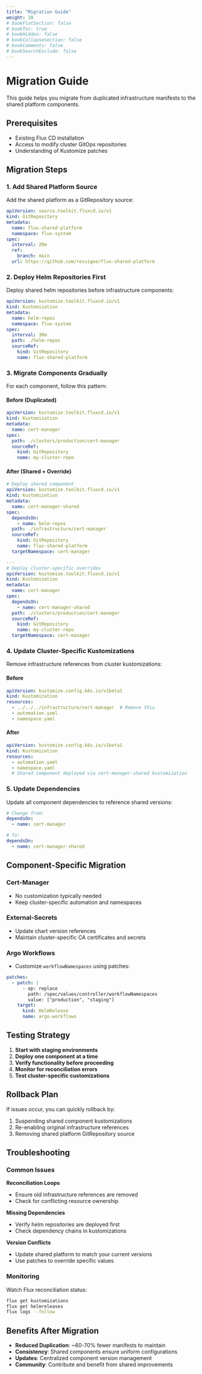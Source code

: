 ```yaml
---
title: "Migration Guide"
weight: 20
# bookFlatSection: false
# bookToc: true
# bookHidden: false
# bookCollapseSection: false
# bookComments: false
# bookSearchExclude: false
---
```


# Migration Guide

This guide helps you migrate from duplicated infrastructure manifests to the shared platform components.

## Prerequisites

- Existing Flux CD installation
- Access to modify cluster GitOps repositories
- Understanding of Kustomize patches

## Migration Steps

### 1. Add Shared Platform Source

Add the shared platform as a GitRepository source:

```yaml
apiVersion: source.toolkit.fluxcd.io/v1
kind: GitRepository
metadata:
  name: flux-shared-platform
  namespace: flux-system
spec:
  interval: 20m
  ref:
    branch: main
  url: https://github.com/rossigee/flux-shared-platform
```

### 2. Deploy Helm Repositories First

Deploy shared helm repositories before infrastructure components:

```yaml
apiVersion: kustomize.toolkit.fluxcd.io/v1
kind: Kustomization
metadata:
  name: helm-repos
  namespace: flux-system
spec:
  interval: 30m
  path: ./helm-repos
  sourceRef:
    kind: GitRepository
    name: flux-shared-platform
```

### 3. Migrate Components Gradually

For each component, follow this pattern:

#### Before (Duplicated)
```yaml
apiVersion: kustomize.toolkit.fluxcd.io/v1
kind: Kustomization
metadata:
  name: cert-manager
spec:
  path: ./clusters/production/cert-manager
  sourceRef:
    kind: GitRepository
    name: my-cluster-repo
```

#### After (Shared + Override)
```yaml
# Deploy shared component
apiVersion: kustomize.toolkit.fluxcd.io/v1
kind: Kustomization
metadata:
  name: cert-manager-shared
spec:
  dependsOn:
    - name: helm-repos
  path: ./infrastructure/cert-manager
  sourceRef:
    kind: GitRepository
    name: flux-shared-platform
  targetNamespace: cert-manager

---
# Deploy cluster-specific overrides
apiVersion: kustomize.toolkit.fluxcd.io/v1
kind: Kustomization
metadata:
  name: cert-manager
spec:
  dependsOn:
    - name: cert-manager-shared
  path: ./clusters/production/cert-manager
  sourceRef:
    kind: GitRepository
    name: my-cluster-repo
  targetNamespace: cert-manager
```

### 4. Update Cluster-Specific Kustomizations

Remove infrastructure references from cluster kustomizations:

#### Before
```yaml
apiVersion: kustomize.config.k8s.io/v1beta1
kind: Kustomization
resources:
  - ../../../infrastructure/cert-manager  # Remove this
  - automation.yaml
  - namespace.yaml
```

#### After
```yaml
apiVersion: kustomize.config.k8s.io/v1beta1
kind: Kustomization
resources:
  - automation.yaml
  - namespace.yaml
  # Shared component deployed via cert-manager-shared kustomization
```

### 5. Update Dependencies

Update all component dependencies to reference shared versions:

```yaml
# Change from:
dependsOn:
  - name: cert-manager

# To:
dependsOn:
  - name: cert-manager-shared
```

## Component-Specific Migration

### Cert-Manager
- No customization typically needed
- Keep cluster-specific automation and namespaces

### External-Secrets
- Update chart version references
- Maintain cluster-specific CA certificates and secrets

### Argo Workflows
- Customize `workflowNamespaces` using patches:

```yaml
patches:
  - patch: |
      - op: replace
        path: /spec/values/controller/workflowNamespaces
        value: ["production", "staging"]
    target:
      kind: HelmRelease
      name: argo-workflows
```

## Testing Strategy

1. **Start with staging environments**
2. **Deploy one component at a time**
3. **Verify functionality before proceeding**
4. **Monitor for reconciliation errors**
5. **Test cluster-specific customizations**

## Rollback Plan

If issues occur, you can quickly rollback by:

1. Suspending shared component kustomizations
2. Re-enabling original infrastructure references
3. Removing shared platform GitRepository source

## Troubleshooting

### Common Issues

**Reconciliation Loops**
- Ensure old infrastructure references are removed
- Check for conflicting resource ownership

**Missing Dependencies**
- Verify helm repositories are deployed first
- Check dependency chains in kustomizations

**Version Conflicts**
- Update shared platform to match your current versions
- Use patches to override specific values

### Monitoring

Watch Flux reconciliation status:

```bash
flux get kustomizations
flux get helmreleases
flux logs --follow
```

## Benefits After Migration

- **Reduced Duplication**: ~60-70% fewer manifests to maintain
- **Consistency**: Shared components ensure uniform configurations
- **Updates**: Centralized component version management
- **Community**: Contribute and benefit from shared improvements